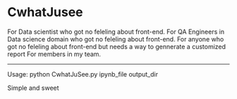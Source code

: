 # CwhatJusee
For Data scientist who got no feleling about front-end.
For QA Engineers in Data science domain who got no feleling about front-end.
For anyone who got no feleling about front-end but needs a way to gennerate a customized report
For members in my team.

----------
Usage: python CwhatJuSee.py ipynb_file output_dir 

Simple and sweet


